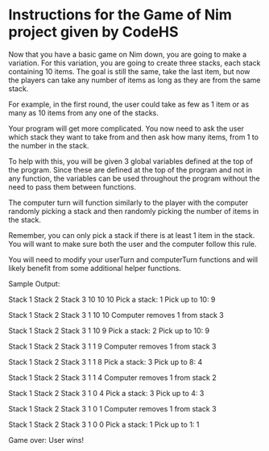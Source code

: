 # Instructions for the Game of Nim project given by CodeHS

Now that you have a basic game on Nim down, you are going to make a variation. For this variation, you are going to create three stacks, each stack containing 10 items. The goal is still the same, take the last item, but now the players can take any number of items as long as they are from the same stack.

For example, in the first round, the user could take as few as 1 item or as many as 10 items from any one of the stacks.

Your program will get more complicated. You now need to ask the user which stack they want to take from and then ask how many items, from 1 to the number in the stack.

To help with this, you will be given 3 global variables defined at the top of the program. Since these are defined at the top of the program and not in any function, the variables can be used throughout the program without the need to pass them between functions.

The computer turn will function similarly to the player with the computer randomly picking a stack and then randomly picking the number of items in the stack.

Remember, you can only pick a stack if there is at least 1 item in the stack. You will want to make sure both the user and the computer follow this rule.

You will need to modify your userTurn and computerTurn functions and will likely benefit from some additional helper functions.

Sample Output:

Stack 1  Stack 2  Stack 3
  10        10        10
Pick a stack: 1
Pick up to 10: 9

Stack 1  Stack 2  Stack 3
  1        10        10
Computer removes 1 from stack 3

Stack 1  Stack 2  Stack 3
  1        10        9
Pick a stack: 2
Pick up to 10: 9

Stack 1  Stack 2  Stack 3
  1        1        9
Computer removes 1 from stack 3

Stack 1  Stack 2  Stack 3
  1        1        8
Pick a stack: 3
Pick up to 8: 4

Stack 1  Stack 2  Stack 3
  1        1        4
Computer removes 1 from stack 2

Stack 1  Stack 2  Stack 3
  1        0        4
Pick a stack: 3
Pick up to 4: 3

Stack 1  Stack 2  Stack 3
  1        0        1
Computer removes 1 from stack 3

Stack 1  Stack 2  Stack 3
  1        0        0
Pick a stack: 1
Pick up to 1: 1

Game over: User wins!
